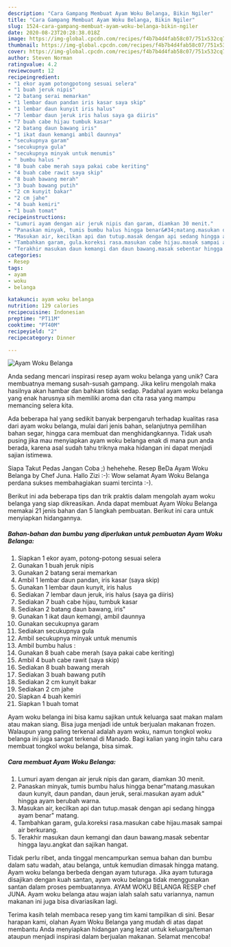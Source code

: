 ```yaml
---
description: "Cara Gampang Membuat Ayam Woku Belanga, Bikin Ngiler"
title: "Cara Gampang Membuat Ayam Woku Belanga, Bikin Ngiler"
slug: 1524-cara-gampang-membuat-ayam-woku-belanga-bikin-ngiler
date: 2020-08-23T20:28:38.018Z
image: https://img-global.cpcdn.com/recipes/f4b7b4d4fab58c07/751x532cq70/ayam-woku-belanga-foto-resep-utama.jpg
thumbnail: https://img-global.cpcdn.com/recipes/f4b7b4d4fab58c07/751x532cq70/ayam-woku-belanga-foto-resep-utama.jpg
cover: https://img-global.cpcdn.com/recipes/f4b7b4d4fab58c07/751x532cq70/ayam-woku-belanga-foto-resep-utama.jpg
author: Steven Norman
ratingvalue: 4.2
reviewcount: 12
recipeingredient:
- "1 ekor ayam potongpotong sesuai selera"
- "1 buah jeruk nipis"
- "2 batang serai memarkan"
- "1 lembar daun pandan iris kasar saya skip"
- "1 lembar daun kunyit iris halus"
- "7 lembar daun jeruk iris halus saya ga diiris"
- "7 buah cabe hijau tumbuk kasar"
- "2 batang daun bawang iris"
- "1 ikat daun kemangi ambil daunnya"
- "secukupnya garam"
- "secukupnya gula"
- "secukupnya minyak untuk menumis"
- " bumbu halus "
- "8 buah cabe merah saya pakai cabe keriting"
- "4 buah cabe rawit saya skip"
- "8 buah bawang merah"
- "3 buah bawang putih"
- "2 cm kunyit bakar"
- "2 cm jahe"
- "4 buah kemiri"
- "1 buah tomat"
recipeinstructions:
- "Lumuri ayam dengan air jeruk nipis dan garam, diamkan 30 menit."
- "Panaskan minyak, tumis bumbu halus hingga benar&#34;matang.masukan daun kunyit, daun pandan, daun jeruk, serai.masukan ayam aduk&#34; hingga ayam berubah warna."
- "Masukan air, kecilkan api dan tutup.masak dengan api sedang hingga ayam benar&#34; matang."
- "Tambahkan garam, gula.koreksi rasa.masukan cabe hijau.masak sampai air berkurang."
- "Terakhir masukan daun kemangi dan daun bawang.masak sebentar hingga layu.angkat dan sajikan hangat."
categories:
- Resep
tags:
- ayam
- woku
- belanga

katakunci: ayam woku belanga 
nutrition: 129 calories
recipecuisine: Indonesian
preptime: "PT11M"
cooktime: "PT40M"
recipeyield: "2"
recipecategory: Dinner

---
```



![Ayam Woku Belanga](https://img-global.cpcdn.com/recipes/f4b7b4d4fab58c07/751x532cq70/ayam-woku-belanga-foto-resep-utama.jpg)

Anda sedang mencari inspirasi resep ayam woku belanga yang unik? Cara membuatnya memang susah-susah gampang. Jika keliru mengolah maka hasilnya akan hambar dan bahkan tidak sedap. Padahal ayam woku belanga yang enak harusnya sih memiliki aroma dan cita rasa yang mampu memancing selera kita.

Ada beberapa hal yang sedikit banyak berpengaruh terhadap kualitas rasa dari ayam woku belanga, mulai dari jenis bahan, selanjutnya pemilihan bahan segar, hingga cara membuat dan menghidangkannya. Tidak usah pusing jika mau menyiapkan ayam woku belanga enak di mana pun anda berada, karena asal sudah tahu triknya maka hidangan ini dapat menjadi sajian istimewa.

Siapa Takut Pedas Jangan Coba ;) hehehehe. Resep BeDa Ayam Woku Belanga by Chef Juna. Hallo Zizi :-): Wow selamat Ayam Woku Belanga perdana sukses membahagiakan suami tercinta :-).


Berikut ini ada beberapa tips dan trik praktis dalam mengolah ayam woku belanga yang siap dikreasikan. Anda dapat membuat Ayam Woku Belanga memakai 21 jenis bahan dan 5 langkah pembuatan. Berikut ini cara untuk menyiapkan hidangannya.

<!--inarticleads1-->

##### Bahan-bahan dan bumbu yang diperlukan untuk pembuatan Ayam Woku Belanga:

1. Siapkan 1 ekor ayam, potong-potong sesuai selera
1. Gunakan 1 buah jeruk nipis
1. Gunakan 2 batang serai memarkan
1. Ambil 1 lembar daun pandan, iris kasar (saya skip)
1. Gunakan 1 lembar daun kunyit, iris halus
1. Sediakan 7 lembar daun jeruk, iris halus (saya ga diiris)
1. Sediakan 7 buah cabe hijau, tumbuk kasar
1. Sediakan 2 batang daun bawang, iris&#34;
1. Gunakan 1 ikat daun kemangi, ambil daunnya
1. Gunakan secukupnya garam
1. Sediakan secukupnya gula
1. Ambil secukupnya minyak untuk menumis
1. Ambil  bumbu halus :
1. Gunakan 8 buah cabe merah (saya pakai cabe keriting)
1. Ambil 4 buah cabe rawit (saya skip)
1. Sediakan 8 buah bawang merah
1. Sediakan 3 buah bawang putih
1. Sediakan 2 cm kunyit bakar
1. Sediakan 2 cm jahe
1. Siapkan 4 buah kemiri
1. Siapkan 1 buah tomat


Ayam woku belanga ini bisa kamu sajikan untuk keluarga saat makan malam atau makan siang. Bisa juga menjadi ide untuk berjualan makanan frozen. Walaupun yang paling terkenal adalah ayam woku, namun tongkol woku belanga ini juga sangat terkenal di Manado. Bagi kalian yang ingin tahu cara membuat tongkol woku belanga, bisa simak. 

<!--inarticleads2-->

##### Cara membuat Ayam Woku Belanga:

1. Lumuri ayam dengan air jeruk nipis dan garam, diamkan 30 menit.
1. Panaskan minyak, tumis bumbu halus hingga benar&#34;matang.masukan daun kunyit, daun pandan, daun jeruk, serai.masukan ayam aduk&#34; hingga ayam berubah warna.
1. Masukan air, kecilkan api dan tutup.masak dengan api sedang hingga ayam benar&#34; matang.
1. Tambahkan garam, gula.koreksi rasa.masukan cabe hijau.masak sampai air berkurang.
1. Terakhir masukan daun kemangi dan daun bawang.masak sebentar hingga layu.angkat dan sajikan hangat.


Tidak perlu ribet, anda tinggal mencampurkan semua bahan dan bumbu dalam satu wadah, atau belanga, untuk kemudian dimasak hingga matang. Ayam woku belanga berbeda dengan ayam tuturaga. Jika ayam tuturaga disajikan dengan kuah santan, ayam woku belanga tidak menggunakan santan dalam proses pembuatannya. AYAM WOKU BELANGA RESEP chef JUNA. Ayam woku belanga atau wajan ialah salah satu variannya, namun makanan ini juga bisa divariasikan lagi. 

Terima kasih telah membaca resep yang tim kami tampilkan di sini. Besar harapan kami, olahan Ayam Woku Belanga yang mudah di atas dapat membantu Anda menyiapkan hidangan yang lezat untuk keluarga/teman ataupun menjadi inspirasi dalam berjualan makanan. Selamat mencoba!
